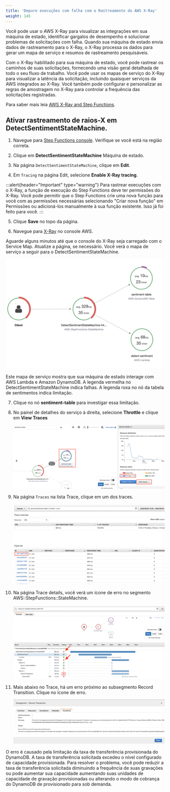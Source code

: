 ```yaml
---
title: 'Depure execuções com falha com o Rastreamento do AWS X-Ray'
weight: 145
---
```


Você pode usar o AWS X-Ray para visualizar as integrações em sua máquina de estado, identificar gargalos de desempenho e solucionar problemas de solicitações com falha. Quando sua máquina de estado envia dados de rastreamento para o X-Ray, o X-Ray processa os dados para gerar um mapa de serviço e resumos de rastreamento pesquisáveis.

Com o X-Ray habilitado para sua máquina de estado, você pode rastrear os caminhos de suas solicitações, fornecendo uma visão geral detalhada de todo o seu fluxo de trabalho. Você pode usar os mapas de serviço do X-Ray para visualizar a latência da solicitação, incluindo quaisquer serviços da AWS integrados ao X-Ray. Você também pode configurar e personalizar as regras de amostragem no X-Ray para controlar a frequência das solicitações registradas.

Para saber mais leia [AWS X-Ray and Step Functions](https://docs.aws.amazon.com/step-functions/latest/dg/concepts-xray-tracing.html).

## Ativar rastreamento de raios-X em DetectSentimentStateMachine.

1. Navegue para [Step Functions console](https://console.aws.amazon.com/states/home). Verifique se você está na região correta.

2. Clique em **DetectSentimentStateMachine** Máquina de estado.

3. Na página `DetectSentimentStateMachine`, clique em **Edit**.

4. Em `Tracing` na página Edit, selecione **Enable X-Ray tracing**.

:::alert{header="Important" type="warning"}
Para rastrear execuções com o X-Ray, a função de execução do Step Functions deve ter permissões do X-Ray. Você pode permitir que o Step Functions crie uma nova função para você com as permissões necessárias selecionando "Criar nova função" em Permissões ou adicioná-los manualmente à sua função existente. Isso já foi feito para você.
:::

5. Clique **Save** no topo da página.

6. Navegue para [X-Ray](https://console.aws.amazon.com/xray/home) no console AWS.

Aguarde alguns minutos até que o console do X-Ray seja carregado com o Service Map. Atualize a página, se necessário. Você verá o mapa de serviço a seguir para o DetectSentimentStateMachine.

   ![Service Map](/static/img/module-12/x-ray-service-map.png)

Este mapa de serviço mostra que sua máquina de estado interage com AWS Lambda e Amazon DynamoDB. A legenda vermelha no DetectSentimentStateMachine indica falhas. A legenda roxa no nó da tabela de sentimentos indica limitação.

7. Clique no nó **sentiment-table** para investigar essa limitação.

8. No painel de detalhes do serviço à direita, selecione **Throttle** e clique em **View Traces**

   ![View Traces](/static/img/module-12/x-ray-view-traces.png)

9. Na página `Traces` na lista Trace, clique em um dos traces.

   ![View Traces](/static/img/module-12/x-ray-traces-list.png)

10. Na página Trace details, você verá um ícone de erro no segmento AWS::StepFunctions::StateMachine.

    ![View Traces](/static/img/module-12/x-ray-trace-error.png)

11. Mais abaixo no Trace, há um erro próximo ao subsegmento Record Transition. Clique no ícone de erro.

    ![View Traces](/static/img/module-12/x-ray-exception.png)

O erro é causado pela limitação da taxa de transferência provisionada do DynamoDB. A taxa de transferência solicitada excedeu o nível configurado de capacidade provisionada. Para resolver o problema, você pode reduzir a taxa de transferência solicitada diminuindo a frequência de suas gravações ou pode aumentar sua capacidade aumentando suas unidades de capacidade de gravação provisionadas ou alterando o modo de cobrança do DynamoDB de provisionado para sob demanda.








